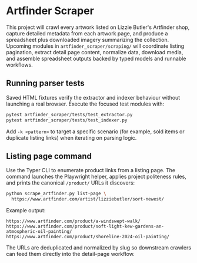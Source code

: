 # Artfinder Scraper

This project will crawl every artwork listed on Lizzie Butler's Artfinder shop, capture detailed metadata from each artwork page, and produce a spreadsheet plus downloaded imagery summarizing the collection. Upcoming modules in `artfinder_scraper/scraping/` will coordinate listing pagination, extract detail page content, normalize data, download media, and assemble spreadsheet outputs backed by typed models and runnable workflows.

## Running parser tests

Saved HTML fixtures verify the extractor and indexer behaviour without launching a real browser. Execute the focused test modules with:

```bash
pytest artfinder_scraper/tests/test_extractor.py
pytest artfinder_scraper/tests/test_indexer.py
```

Add `-k <pattern>` to target a specific scenario (for example, sold items or duplicate listing links) when iterating on parsing logic.

## Listing page command

Use the Typer CLI to enumerate product links from a listing page. The command launches the Playwright helper, applies project politeness rules, and prints the canonical `/product/` URLs it discovers:

```bash
python scrape_artfinder.py list-page \
  https://www.artfinder.com/artist/lizziebutler/sort-newest/
```

Example output:

```
https://www.artfinder.com/product/a-windswept-walk/
https://www.artfinder.com/product/soft-light-kew-gardens-an-atmospheric-oil-painting/
https://www.artfinder.com/product/shoreline-2024-oil-painting/
```

The URLs are deduplicated and normalized by slug so downstream crawlers can feed them directly into the detail-page workflow.
